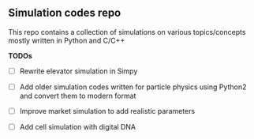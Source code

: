 ## Simulation codes repo

This repo contains a collection of simulations on various topics/concepts mostly written in Python and C/C++


**TODOs**

- [ ] Rewrite elevator simulation in Simpy
- [ ] Add older simulation codes written for particle physics using Python2 and convert them to modern format
- [ ] Improve market simulation to add realistic parameters
- [ ] Add cell simulation with digital DNA

